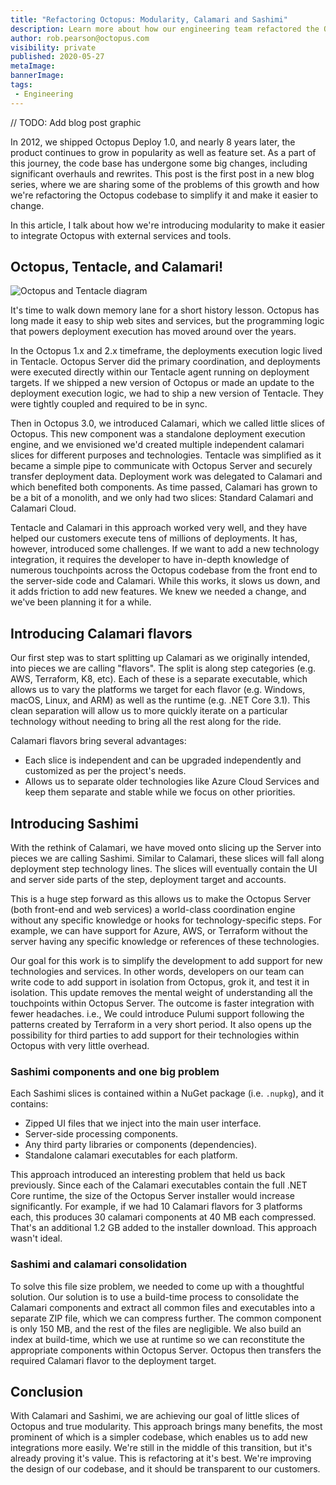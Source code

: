```yaml
---
title: "Refactoring Octopus: Modularity, Calamari and Sashimi"
description: Learn more about how our engineering team refactored the Octopus code base to introduce modularity, reduce complexity and eat some sashimi.
author: rob.pearson@octopus.com
visibility: private
published: 2020-05-27
metaImage: 
bannerImage: 
tags:
 - Engineering
---
```


// TODO: Add blog post graphic

In 2012, we shipped Octopus Deploy 1.0, and nearly 8 years later, the product continues to grow in popularity as well as feature set. As a part of this journey, the code base has undergone some big changes, including significant overhauls and rewrites. This post is the first post in a new blog series, where we are sharing some of the problems of this growth and how we're refactoring the Octopus codebase to simplify it and make it easier to change.

In this article, I talk about how we're introducing modularity to make it easier to integrate Octopus with external services and tools.

## Octopus, Tentacle, and Calamari! 

![Octopus and Tentacle diagram](octopus-and-tentacle.png)

It's time to walk down memory lane for a short history lesson. Octopus has long made it easy to ship web sites and services, but the programming logic that powers deployment execution has moved around over the years. 

In the Octopus 1.x and 2.x timeframe, the deployments execution logic lived in Tentacle. Octopus Server did the primary coordination, and deployments were executed directly within our Tentacle agent running on deployment targets. If we shipped a new version of Octopus or made an update to the deployment execution logic, we had to ship a new version of Tentacle. They were tightly coupled and required to be in sync.

Then in Octopus 3.0, we introduced Calamari, which we called little slices of Octopus. This new component was a standalone deployment execution engine, and we envisioned we'd created multiple independent calamari slices for different purposes and technologies. Tentacle was simplified as it became a simple pipe to communicate with Octopus Server and securely transfer deployment data. Deployment work was delegated to Calamari and which benefited both components. As time passed, Calamari has grown to be a bit of a monolith, and we only had two slices: Standard Calamari and Calamari Cloud.

Tentacle and Calamari in this approach worked very well, and they have helped our customers execute tens of millions of deployments. It has, however, introduced some challenges. If we want to add a new technology integration, it requires the developer to have in-depth knowledge of numerous touchpoints across the Octopus codebase from the front end to the server-side code and Calamari. While this works, it slows us down, and it adds friction to add new features. We knew we needed a change, and we've been planning it for a while. 

## Introducing Calamari flavors

Our first step was to start splitting up Calamari as we originally intended, into pieces we are calling "flavors". The split is along step categories (e.g. AWS, Terraform, K8, etc). Each of these is a separate executable, which allows us to vary the platforms we target for each flavor (e.g. Windows, macOS, Linux, and ARM) as well as the runtime (e.g. .NET Core 3.1). This clean separation will allow us to more quickly iterate on a particular technology without needing to bring all the rest along for the ride.

Calamari flavors bring several advantages:
* Each slice is independent and can be upgraded independently and customized as per the project's needs.
* Allows us to separate older technologies like Azure Cloud Services and keep them separate and stable while we focus on other priorities. 

## Introducing Sashimi

With the rethink of Calamari, we have moved onto slicing up the Server into pieces we are calling Sashimi. Similar to Calamari, these slices will fall along deployment step technology lines. The slices will eventually contain the UI and server side parts of the step, deployment target and accounts. 

This is a huge step forward as this allows us to make the Octopus Server (both front-end and web services) a world-class coordination engine without any specific knowledge or hooks for technology-specific steps. For example, we can have support for Azure, AWS, or Terraform without the server having any specific knowledge or references of these technologies.

Our goal for this work is to simplify the development to add support for new technologies and services. In other words, developers on our team can write code to add support in isolation from Octopus, grok it, and test it in isolation. This update removes the mental weight of understanding all the touchpoints within Octopus Server. The outcome is faster integration with fewer headaches. i.e., We could introduce Pulumi support following the patterns created by Terraform in a very short period. It also opens up the possibility for third parties to add support for their technologies within Octopus with very little overhead.

### Sashimi components and one big problem

Each Sashimi slices is contained within a NuGet package (i.e. `.nupkg`), and it contains: 

- Zipped UI files that we inject into the main user interface.
- Server-side processing components.
- Any third party libraries or components (dependencies).
- Standalone calamari executables for each platform. 

This approach introduced an interesting problem that held us back previously. Since each of the Calamari executables contain the full .NET Core runtime, the size of the Octopus Server installer would increase significantly. For example, if we had 10 Calamari flavors for 3 platforms each, this produces 30 calamari components at 40 MB each compressed. That's an additional 1.2 GB added to the installer download. This approach wasn't ideal. 

### Sashimi and calamari consolidation

To solve this file size problem, we needed to come up with a thoughtful solution. Our solution is to use a build-time process to consolidate the Calamari components and extract all common files and executables into a separate ZIP file, which we can compress further. The common component is only 150 MB, and the rest of the files are negligible. We also build an index at build-time, which we use at runtime so we can reconstitute the appropriate components within Octopus Server. Octopus then transfers the required Calamari flavor to the deployment target.

## Conclusion

With Calamari and Sashimi, we are achieving our goal of little slices of Octopus and true modularity. This approach brings many benefits, the most prominent of which is a simpler codebase, which enables us to add new integrations more easily. We're still in the middle of this transition, but it's already proving it's value. This is refactoring at it's best. We're improving the design of our codebase, and it should be transparent to our customers. 
